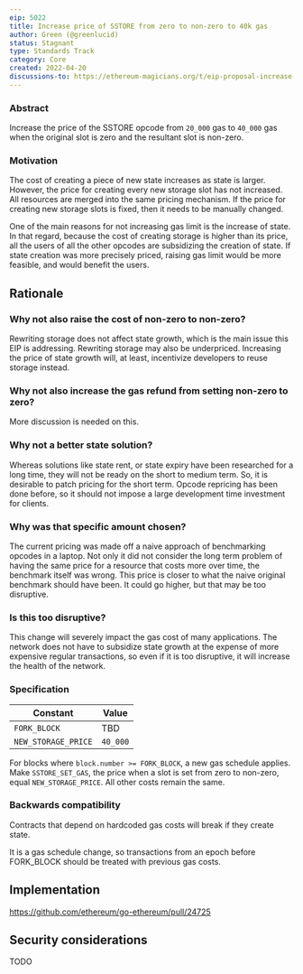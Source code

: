 ```yaml
---
eip: 5022
title: Increase price of SSTORE from zero to non-zero to 40k gas
author: Green (@greenlucid)
status: Stagnant
type: Standards Track
category: Core
created: 2022-04-20
discussions-to: https://ethereum-magicians.org/t/eip-proposal-increase-cost-of-sstore-from-20k-to-x-when-creating-new-storage/7614
---
```


### Abstract

Increase the price of the SSTORE opcode from `20_000` gas to `40_000` gas when the original slot is zero and the resultant slot is non-zero.

### Motivation

The cost of creating a piece of new state increases as state is larger. However, the price for creating every new storage slot has not increased.
All resources are merged into the same pricing mechanism. If the price for creating new storage slots is fixed, then it needs to be manually changed.

One of the main reasons for not increasing gas limit is the increase of state. In that regard, because the cost of creating storage is higher than its price, all the users of all the other opcodes are subsidizing the creation of state. If state creation was more precisely priced, raising gas limit would be more feasible, and would benefit the users.

## Rationale

### Why not also raise the cost of non-zero to non-zero?

Rewriting storage does not affect state growth, which is the main issue this EIP is addressing. Rewriting storage may also be underpriced.
Increasing the price of state growth will, at least, incentivize developers to reuse storage instead.

### Why not also increase the gas refund from setting non-zero to zero?

More discussion is needed on this.

### Why not a better state solution?

Whereas solutions like state rent, or state expiry have been researched for a long time, they will not be ready on the short to medium term. So, it is desirable to patch pricing for the short term. Opcode repricing has been done before, so it should not impose a large development time investment for clients.

### Why was that specific amount chosen?

The current pricing was made off a naive approach of benchmarking opcodes in a laptop. Not only it did not consider the long term problem of having the same price for a resource that costs more over time, the benchmark itself was wrong. This price is closer to what the naive original benchmark should have been. It could go higher, but that may be too disruptive.

### Is this too disruptive?

This change will severely impact the gas cost of many applications. The network does not have to subsidize state growth at the expense of more expensive regular transactions, so even if it is too disruptive, it will increase the health of the network.

### Specification

| Constant | Value |
| - | - |
| `FORK_BLOCK` | TBD |
| `NEW_STORAGE_PRICE` | `40_000`

For blocks where `block.number >= FORK_BLOCK`, a new gas schedule applies. Make `SSTORE_SET_GAS`, the price when a slot is set from zero to non-zero, equal `NEW_STORAGE_PRICE`. All other costs remain the same.

### Backwards compatibility

Contracts that depend on hardcoded gas costs will break if they create state.

It is a gas schedule change, so transactions from an epoch before FORK_BLOCK should be treated with previous gas costs.

## Implementation

https://github.com/ethereum/go-ethereum/pull/24725

## Security considerations

TODO
